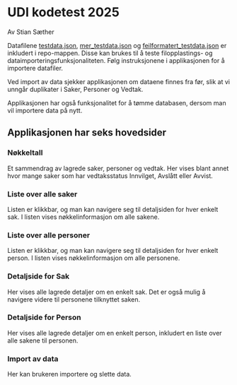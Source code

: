 # UDI kodetest 2025
Av Stian Sæther



Datafilene [testdata.json](https://github.com/stiandroid/UDI_Januar2025/blob/master/mer_testdata.json), [mer_testdata.json](https://github.com/stiandroid/UDI_Januar2025/blob/master/mer_testdata.json) og [feilformatert_testdata.json](https://github.com/stiandroid/UDI_Januar2025/blob/master/feilformatert_testdata.json) er inkludert i repo-mappen. Disse kan brukes til å teste filopplastings- og dataimporteringsfunksjonaliteten. Følg instruksjonene i applikasjonen for å importere datafiler.

Ved import av data sjekker applikasjonen om dataene finnes fra før, slik at vi unngår duplikater i Saker, Personer og Vedtak.

Applikasjonen har også funksjonalitet for å tømme databasen, dersom man vil importere data på nytt.

## Applikasjonen har seks hovedsider
### Nøkkeltall
Et sammendrag av lagrede saker, personer og vedtak. Her vises blant annet hvor mange saker som har vedtaksstatus Innvilget, Avslått eller Avvist.

### Liste over alle saker
Listen er klikkbar, og man kan navigere seg til detaljsiden for hver enkelt sak. I listen vises nøkkelinformasjon om alle sakene.

### Liste over alle personer
Listen er klikkbar, og man kan navigere seg til detaljsiden for hver enkelt person. I listen vises nøkkelinformasjon om alle personene.

### Detaljside for Sak
Her vises alle lagrede detaljer om en enkelt sak. Det er også mulig å navigere videre til personene tilknyttet saken.

### Detaljside for Person
Her vises alle lagrede detaljer om en enkelt person, inkludert en liste over alle sakene til personen.

### Import av data
Her kan brukeren importere og slette data.





